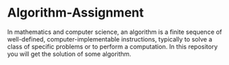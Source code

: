# Algorithm-Assignment
In mathematics and computer science, an algorithm is a finite sequence of well-defined, computer-implementable instructions, typically to solve a class of specific problems or to perform a computation. In this repository you will get the solution of some algorithm.
